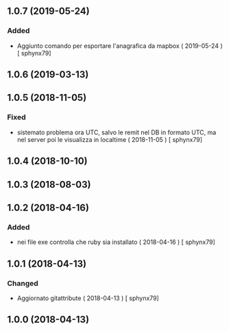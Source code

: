 ## 1.0.7 (2019-05-24)
### Added
-  Aggiunto comando per esportare l'anagrafica da mapbox  ( 2019-05-24 ) [ sphynx79]



## 1.0.6 (2019-03-13)


## 1.0.5 (2018-11-05)
### Fixed
-  sistemato problema ora UTC, salvo le remit nel DB in formato UTC, ma nel server poi le visualizza in localtime  ( 2018-11-05 ) [ sphynx79]



## 1.0.4 (2018-10-10)


## 1.0.3 (2018-08-03)


## 1.0.2 (2018-04-16)
### Added
-  nei file exe controlla che ruby sia installato  ( 2018-04-16 ) [ sphynx79]



## 1.0.1 (2018-04-13)
### Changed
-  Aggiornato gitattribute  ( 2018-04-13 ) [ sphynx79]



## 1.0.0 (2018-04-13)








